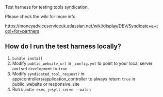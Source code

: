 Test harness for testing tools syndication.

Please check the wiki for more info:

https://moneyadviceserviceuk.atlassian.net/wiki/display/DEV/Syndicate+a+tool+for+partners

How do I run the test harness locally?
--------------------------------------

1. `bundle install`
2. Modify `public_website_url` in `_config.yml` to point to your local server and set `development` to `true`
3. Modify `syndicated_tool_request?` in app/controllers/application_controller
to always return `true` in public_website or responsive_site
4. Run `bundle exec jekyll serve --watch`

